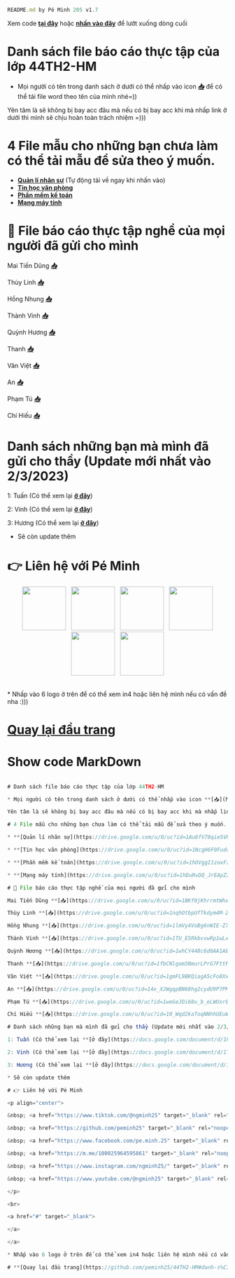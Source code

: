```javascript

README.md by Pé Minh 205 v1.7

```
Xem code **[tại đây](https://raw.githubusercontent.com/peminh25/44TH2-HM/main/README.md)** hoặc **[nhấn vào đây](https://github.com/peminh25/44TH2-HM#show-code-markdown)** để lướt xuống dòng cuối

# Danh sách file báo cáo thực tập của lớp 44TH2-HM

* Mọi người có tên trong danh sách ở dưới có thể nhấp vào icon **[📥](https://youtu.be/dQw4w9WgXcQ)** để có thể tải file word theo tên của mình nhé=))

Yên tâm là sẽ không bị bay acc đâu mà nếu có bị bay acc khi mà nhấp link ở dưới thì mình sẽ chịu hoàn toàn trách nhiệm =)))

# 4 File mẫu cho những bạn chưa làm có thể tải mẫu để sửa theo ý muốn.

* **[Quản lí nhân sự](https://drive.google.com/u/0/uc?id=1Au6fV78qie5VKNptFKYcUfwjjayEykBy&export=download)** (Tự động tải về ngay khi nhấn vào)
* **[Tin học văn phòng](https://drive.google.com/u/0/uc?id=1NcgH6F0Fudc5Masy3474Q8CwQK2ZVB99&export=download)**
* **[Phần mềm kế toán](https://drive.google.com/u/0/uc?id=1hOVggI1zoxFz5V8tWWoI1MtEe58s66NK&export=download)**
* **[Mạng máy tính](https://drive.google.com/u/0/uc?id=1hDuRvDQ_JrEApZ2RmdjPFcR_bUHCmw4F&export=download)**

# 📁 File báo cáo thực tập nghề của mọi người đã gửi cho mình

Mai Tiến Dũng **[📥](https://drive.google.com/u/0/uc?id=1BKf0jKhrrmtWhx4uZrXsiSjOt-qgugsT&export=download)**

Thùy Linh **[📥](https://drive.google.com/u/0/uc?id=1nqhOtbpUfTkdym4M-Z0f50SDT51n16_Z&export=download)**

Hồng Nhung **[📥](https://drive.google.com/u/0/uc?id=1lmVy4VoBg6nWIE-Z7QpgIMF-AuZqDrJw&export=download)**

Thành Vinh **[📥](https://drive.google.com/u/0/uc?id=1TU_E5RkbvvwRp1wLx7Vt9oONG38Hwhoi&export=download)**

Quỳnh Hương **[📥](https://drive.google.com/u/0/uc?id=1whCY448c6d0AA1A8PPVLH-umKPA2Wr1t&export=download)**

Thanh **[📥](https://drive.google.com/u/0/uc?id=1fbCNlgom5NmurLPrG7FttFFij1bsLztv&export=download)**

Văn Việt **[📥](https://drive.google.com/u/0/uc?id=1gmFL9BKQiagA5cFo8XxuGSmelO2SG1rs&export=download)**

An **[📥](https://drive.google.com/u/0/uc?id=14x_XJWgqpBN68hg2cydU9P7PMeBoEROy&export=download)**

Phạm Tú **[📥](https://drive.google.com/u/0/uc?id=1weGeJOi68u_b_eLWUxr8YFAQ30E-l8Q_&export=download)**

Chí Hiếu **[📥](https://drive.google.com/u/0/uc?id=10_Wqd2kaToqNNhhUEuWUho0NuDgZzbLm&export=download)**

# Danh sách những bạn mà mình đã gửi cho thầy (Update mới nhất vào 2/3/2023)
1: Tuấn (Có thể xem lại **[ở đây](https://docs.google.com/document/d/1krP2H0yzOU79YVFAg-W4_a8rhZvucKiE/edit?usp=drivesdk&ouid=104603025346364171388&rtpof=true&sd=true)**)

2: Vinh (Có thể xem lại **[ở đây](https://docs.google.com/document/d/1TU_E5RkbvvwRp1wLx7Vt9oONG38Hwhoi/edit?usp=drivesdk&ouid=104603025346364171388&rtpof=true&sd=true)**)

3: Hương (Có thể xem lại **[ở đây](https://docs.google.com/document/d/1whCY448c6d0AA1A8PPVLH-umKPA2Wr1t/edit?usp=drivesdk&ouid=104603025346364171388&rtpof=true&sd=true)**)

* Sẽ còn update thêm

# 👉 Liên hệ với Pé Minh
<p align="center">
&nbsp; <a href="https://www.tiktok.com/@ngminh25" target="_blank" rel="noopener noreferrer"><img src="https://img.icons8.com/plasticine/100/000000/tiktok.png" width="100" /></a>    
&nbsp; <a href="https://github.com/peminh25" target="_blank" rel="noopener noreferrer"><img src="https://img.icons8.com/plasticine/100/000000/github.png" width="100" /></a>
&nbsp; <a href="https://www.facebook.com/pe.minh.25" target="_blank" rel="noopener noreferrer"><img src="https://img.icons8.com/plasticine/100/000000/facebook.png"  width="100" /></a>
&nbsp; <a href="https://m.me/100025964595861" target="_blank" rel="noopener noreferrer"><img src="https://img.icons8.com/plasticine/100/000000/facebook-messenger.png"  width="100" /></a>
&nbsp; <a href="https://www.instagram.com/ngminh25/" target="_blank" rel="noopener noreferrer"><img src="https://img.icons8.com/plasticine/100/000000/instagram.png"  width="100" /></a>
&nbsp; <a href="https://www.youtube.com/@ngminh25" target="_blank" rel="noopener noreferrer"><img src="https://img.icons8.com/plasticine/100/000000/youtube.png"  width="100" /></a>
</p>
<br>
<a href="#" target="_blank">
</a>  
</a>
* Nhấp vào 6 logo ở trên để có thể xem in4 hoặc liên hệ mình nếu có vấn đề nha :)))

# **[Quay lại đầu trang](https://github.com/peminh25/44TH2-HM#danh-s%C3%A1ch-file-b%C3%A1o-c%C3%A1o-th%E1%BB%B1c-t%E1%BA%ADp-c%E1%BB%A7a-l%E1%BB%9Bp-44th2-hm)**

# Show code MarkDown


```javascript

# Danh sách file báo cáo thực tập của lớp 44TH2-HM

* Mọi người có tên trong danh sách ở dưới có thể nhấp vào icon **[📥](https://youtu.be/dQw4w9WgXcQ)** để có thể tải file word theo tên của mình nhé=))

Yên tâm là sẽ không bị bay acc đâu mà nếu có bị bay acc khi mà nhấp link ở dưới thì mình sẽ chịu hoàn toàn trách nhiệm =)))

# 4 File mẫu cho những bạn chưa làm có thể tải mẫu để sửa theo ý muốn.

* **[Quản lí nhân sự](https://drive.google.com/u/0/uc?id=1Au6fV78qie5VKNptFKYcUfwjjayEykBy&export=download)** (Tự động tải về ngay khi nhấn vào)

* **[Tin học văn phòng](https://drive.google.com/u/0/uc?id=1NcgH6F0Fudc5Masy3474Q8CwQK2ZVB99&export=download)**

* **[Phần mềm kế toán](https://drive.google.com/u/0/uc?id=1hOVggI1zoxFz5V8tWWoI1MtEe58s66NK&export=download)**

* **[Mạng máy tính](https://drive.google.com/u/0/uc?id=1hDuRvDQ_JrEApZ2RmdjPFcR_bUHCmw4F&export=download)**

# 📁 File báo cáo thực tập nghề của mọi người đã gửi cho mình

Mai Tiến Dũng **[📥](https://drive.google.com/u/0/uc?id=1BKf0jKhrrmtWhx4uZrXsiSjOt-qgugsT&export=download)**

Thùy Linh **[📥](https://drive.google.com/u/0/uc?id=1nqhOtbpUfTkdym4M-Z0f50SDT51n16_Z&export=download)**

Hồng Nhung **[📥](https://drive.google.com/u/0/uc?id=1lmVy4VoBg6nWIE-Z7QpgIMF-AuZqDrJw&export=download)**

Thành Vinh **[📥](https://drive.google.com/u/0/uc?id=1TU_E5RkbvvwRp1wLx7Vt9oONG38Hwhoi&export=download)**

Quỳnh Hương **[📥](https://drive.google.com/u/0/uc?id=1whCY448c6d0AA1A8PPVLH-umKPA2Wr1t&export=download)**

Thanh **[📥](https://drive.google.com/u/0/uc?id=1fbCNlgom5NmurLPrG7FttFFij1bsLztv&export=download)**

Văn Việt **[📥](https://drive.google.com/u/0/uc?id=1gmFL9BKQiagA5cFo8XxuGSmelO2SG1rs&export=download)**

An **[📥](https://drive.google.com/u/0/uc?id=14x_XJWgqpBN68hg2cydU9P7PMeBoEROy&export=download)**

Phạm Tú **[📥](https://drive.google.com/u/0/uc?id=1weGeJOi68u_b_eLWUxr8YFAQ30E-l8Q_&export=download)**

Chí Hiếu **[📥](https://drive.google.com/u/0/uc?id=10_Wqd2kaToqNNhhUEuWUho0NuDgZzbLm&export=download)**

# Danh sách những bạn mà mình đã gửi cho thầy (Update mới nhất vào 2/3/2023)

1: Tuấn (Có thể xem lại **[ở đây](https://docs.google.com/document/d/1krP2H0yzOU79YVFAg-W4_a8rhZvucKiE/edit?usp=drivesdk&ouid=104603025346364171388&rtpof=true&sd=true)**)

2: Vinh (Có thể xem lại **[ở đây](https://docs.google.com/document/d/1TU_E5RkbvvwRp1wLx7Vt9oONG38Hwhoi/edit?usp=drivesdk&ouid=104603025346364171388&rtpof=true&sd=true)**)

3: Hương (Có thể xem lại **[ở đây](https://docs.google.com/document/d/1whCY448c6d0AA1A8PPVLH-umKPA2Wr1t/edit?usp=drivesdk&ouid=104603025346364171388&rtpof=true&sd=true)**)

* Sẽ còn update thêm

# 👉 Liên hệ với Pé Minh

<p align="center">

&nbsp; <a href="https://www.tiktok.com/@ngminh25" target="_blank" rel="noopener noreferrer"><img src="https://img.icons8.com/plasticine/100/000000/tiktok.png" width="100" /></a>    

&nbsp; <a href="https://github.com/peminh25" target="_blank" rel="noopener noreferrer"><img src="https://img.icons8.com/plasticine/100/000000/github.png" width="100" /></a>

&nbsp; <a href="https://www.facebook.com/pe.minh.25" target="_blank" rel="noopener noreferrer"><img src="https://img.icons8.com/plasticine/100/000000/facebook.png"  width="100" /></a>

&nbsp; <a href="https://m.me/100025964595861" target="_blank" rel="noopener noreferrer"><img src="https://img.icons8.com/plasticine/100/000000/facebook-messenger.png"  width="100" /></a>

&nbsp; <a href="https://www.instagram.com/ngminh25/" target="_blank" rel="noopener noreferrer"><img src="https://img.icons8.com/plasticine/100/000000/instagram.png"  width="100" /></a>

&nbsp; <a href="https://www.youtube.com/@ngminh25" target="_blank" rel="noopener noreferrer"><img src="https://img.icons8.com/plasticine/100/000000/youtube.png"  width="100" /></a>

</p>

<br>

<a href="#" target="_blank">

</a>  

</a>

* Nhấp vào 6 logo ở trên để có thể xem in4 hoặc liên hệ mình nếu có vấn đề nha :)))

# **[Quay lại đầu trang](https://github.com/peminh25/44TH2-HM#danh-s%C3%A1ch-file-b%C3%A1o-c%C3%A1o-th%E1%BB%B1c-t%E1%BA%ADp-c%E1%BB%A7a-l%E1%BB%9Bp-44th2-hm)**
```

